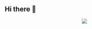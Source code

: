 ## Hi there 👋

<div align="center"> 
<img src="https://github-readme-stats.vercel.app/api/top-langs/?username=unlimitedLink&hide_title=true&hide_border=true&layout=compact&langs_count=6&text_color=000&icon_color=fff&bg_color=00000000&theme=graywhite" /> 
</div>
<!--
**unlimitedLink/unlimitedLink** is a ✨ _special_ ✨ repository because its `README.md` (this file) appears on your GitHub profile.

Here are some ideas to get you started:

- 🔭 I’m currently working on ...
- 🌱 I’m currently learning ...
- 👯 I’m looking to collaborate on ...
- 🤔 I’m looking for help with ...
- 💬 Ask me about ...
- 📫 How to reach me: ...
- 😄 Pronouns: ...
- ⚡ Fun fact: ...
-->
